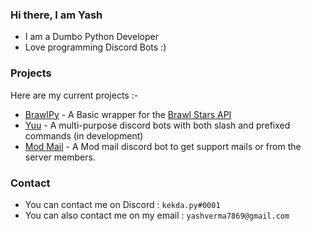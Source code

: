 ### Hi there, I am Yash
  * I am a Dumbo Python Developer<br>
  * Love programming Discord Bots :)  <br>
### Projects
Here are my current projects :- <br>
  * [BrawlPy](https://github.com/PyStarr/BrawlPy) - A Basic wrapper for the [Brawl Stars API](https://developer.brawlstars.com/)
  * [Yuu](https://github.com/kekda-py/YuuScource) - A multi-purpose discord bots with both slash and prefixed commands (in development) <br>
  * [Mod Mail](https://github.com/kekda-py/fox_mail_support) - A Mod mail discord bot to get support mails or from the server members.
### Contact
  * You can contact me on Discord : `kekda.py#0001` <br>
  * You can also contact me on my email : `yashverma7869@gmail.com`
